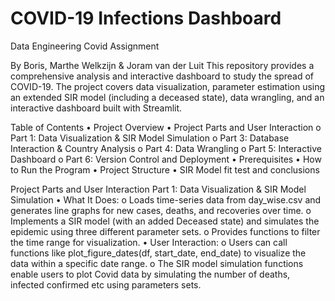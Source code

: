# COVID-19 Infections Dashboard
Data Engineering Covid Assignment

By Boris, Marthe Welkzijn & Joram van der Luit
This repository provides a comprehensive analysis and interactive dashboard to study the spread of COVID-19. The project covers data visualization, parameter estimation using an extended SIR model (including a deceased state), data wrangling, and an interactive dashboard built with Streamlit.

Table of Contents
•	Project Overview
•	Project Parts and User Interaction 
o	Part 1: Data Visualization & SIR Model Simulation
o	Part 3: Database Interaction & Country Analysis
o	Part 4: Data Wrangling
o	Part 5: Interactive Dashboard
o	Part 6: Version Control and Deployment
•	Prerequisites
•	How to Run the Program
•	Project Structure
•	SIR Model fit test and conclusions

Project Parts and User Interaction
Part 1: Data Visualization & SIR Model Simulation
•	What It Does:
o	Loads time-series data from day_wise.csv and generates line graphs for new cases, deaths, and recoveries over time.
o	Implements a SIR model (with an added Deceased state) and simulates the epidemic using three different parameter sets.
o	Provides functions to filter the time range for visualization.
•	User Interaction:
o	Users can call functions like plot_figure_dates(df, start_date, end_date) to visualize the data within a specific date range.
o	The SIR model simulation functions enable users to plot Covid data by simulating the number of deaths, infected confirmed etc using parameters sets.
